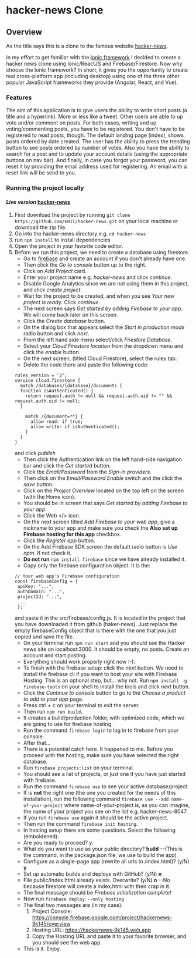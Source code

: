 # hacker-news Clone
## Overview
As the title says this is a clone to the famous website [hacker-news](https://news.ycombinator.com/).

In my effort to get familiar with the [Ionic framework](https://ionicframework.com/) I decided
to create a hacker news clone using Ionic/ReactJS and Firebase/Firestore.
Now why choose the Ionic framework? In short, it gives you the opportunity to create real cross-platform app (including desktop)
using one of the three other popular JavaScript frameworks they provide (Angular, React, and Vue).

### Features
The aim of this application is to give users the ability to write short posts (a title and a hyperlink).
More or less like a tweet.
Other users are able to up vote and/or comment on posts.
For both cases, writing and up voting/commenting posts, you have to be registered.
You don't have to be registered to read posts, though.
The default landing page (index), shows posts ordered by date created.
The user has the ability to press the trending button to see posts ordered by number of votes.
Also you have the ability to search for a post and to update your account details (using the appropriate buttons on nav bar).
And finally, in case you forgot your password, you can reset it by providing the email address used for registering.
An email with a reset link will be send to you.

### Running the project locally
#### *Live version* [hacker-news](https://hackernews-8b245.web.app/)
1. First download the project by running ```git clone https://github.com/E01T/hacker-news.git``` on your local machine or download the zip file.
2. Go into the hacker-news directory e.g. ```cd hacker-news```
3. run ```npm install``` to install dependencies
4. Open the project in your favorite code editor.
5. Before we run this project, we need to create a database using firestore.
   * Go to [firebase](https://firebase.google.com/) and create an account if you don't already have one.
   * Then click the *Go to console* button up to the right.
   * Click on *Add Project* card.
   * Enter your project name e.g. *hacker-news* and click *continue*.
   * Disable Google Analytics since we are not using them in this project, and click *create project*.
   * Wait for the project to be created, and when you see *Your new project is ready*. Click *continue*.
   * The next screen says *Get started by adding Firebase to your app*. We will come back later on this screen.
   * Click the *Create database* button.
   * On the dialog box that appears select the *Start in production mode* radio button and click *next*.
   * From the left hand side menu select/click *Firestore Database*.
   * Select your *Cloud Firestore location* from the dropdown menu and click the *enable* button.
   * On the next screen, (titled Cloud Firestore), select the rules tab. 
   * Delete the code there and paste the following code:
    ```
    rules_version = '2';
    service cloud.firestore {
      match /databases/{database}/documents {
      function isAuthenticated() {
        return request.auth != null && request.auth.uid != "" && request.auth.uid != null;
      }

        match /{document=**} {
          allow read: if true;
          allow write: if isAuthenticated();
        }
      }
    }
    ```
    and click *publish*
   * Then click the Authentication link on the left hand-side navigation bar and click the *Get started* button.
   * Click the *Email/Password* from the *Sign-in providers*.
   * Then click on the *Email/Password*  *Enable* switch and the click the *save* button.
   * Click on the *Project Overview* located on the top left on the screen (with the Home icon).
   * You should be in screen that says *Get started by adding Firebase to your app*.
   * Click the Web </> icon.
   * On the next screen titled *Add Firebase to your web app*, give a nickname to your app 
   and make sure you check the **Also set up Firebase hosting for this app** checkbox.
   * Click the *Register app* button.
   * On the Add Firebase SDK screen the default radio button is *Use npm*. If not check it.
   * **Do not run** ```npm install firebase``` since we have already installed it.
   * Copy only the firebase configuration object. It is the:  
   ```
   // Your web app's Firebase configuration
   const firebaseConfig = {
    apiKey: "...",
    authDomain: "...",
    projectId: "...",
    ...
    };
    ```
    and paste it in the src/firebase/config.js. It is located in the project that you have downloaded it from github (haker-news).
    Just replace the empty firebaseConfig object that is there with the one that you just copied and save the file.
    * On your terminal run ```npm run start``` and you should see the Hacker news site on localhost:3000. 
      It should be empty, no posts. Create an account and start posting.
    * Everything should work properly right now :-).
    * To finish with the firebase setup: click the *next* button. We need to install the firebase cli if you want to host your site with Firebase Hosting.
    This is an optional step, but... why not. Run ```npm install -g firebase-tools``` on your shell to install the tools and click *next* button.
    * Click the *Continue to console* button to go to the  *Choose a product to add to your app* page. 
    * Press ctrl + c  on your terminal to exit the server.
    * Then run ```npm run build```. 
    * It creates a build/production folder, with optimized code, which we are going to use for firebase hosting.
    * Run the command ```firebase login``` to log in to firebase from your console.
    * After that...
    * There is a potential catch here. It happened to me. Before you proceed with the hosting, make sure you have selected the right database.
    * Run ```firebase projects:list``` on your terminal.
    * You should see a list of projects, or just one if you have just started with firebase.
    * Run the command ```firebase use``` to see your active database/project.
    * If is **not** the right one (the one you created for the needs of this installation), run the following command ```firebase use --add name-of-your-project```
    where name-of-your-project is, as you can imagine, the name of your project you see on the list e.g. hacker-news-8047
    * If you run ```firebase use``` again it should be the active project.
    * Then run the command ```firebase init hosting```.
    * In hosting setup there are some questions. Select the following (emboldened):
    * Are you ready to proceed? *y*.
    * What do you want to use as your public directory? **build** --(This is the command, in the package.json file, we use to build the app)
    * Configure as a single-page app (rewrite all urls to /index.html)? (y/N) **y**
    * Set up automatic builds and deploys with GitHub? (y/N) **n**
    * File public/index.html already exists. Overwrite? (y/N) **n** --No because firestore will create a index.html with their crap in it.
    * The final message should be *Firebase initialization complete!*
    * Now run ```firebase deploy --only hosting```
    * The final two messages are (in my case): 
      1. Project Console: https://console.firebase.google.com/project/hackernews-9k145/overview
      2. Hosting URL: https://hackernews-9k145.web.app
      3. Copy the Hosting URL and paste it to your favorite browser, and you should see the web app.
    * This is it. Enjoy.
